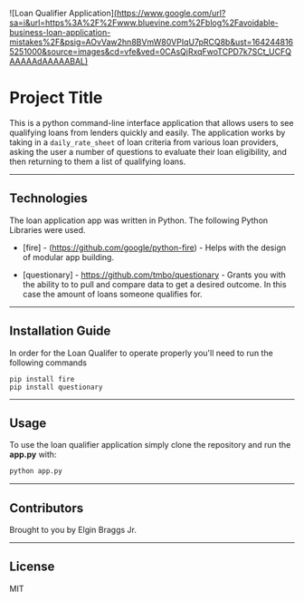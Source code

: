 ![Loan Qualifier Application][(https://www.google.com/url?sa=i&url=https%3A%2F%2Fwww.bluevine.com%2Fblog%2Favoidable-business-loan-application-mistakes%2F&psig=AOvVaw2hn8BVmW80VPIqU7pRCQ8b&ust=1642448165251000&source=images&cd=vfe&ved=0CAsQjRxqFwoTCPD7k7SCt_UCFQAAAAAdAAAAABAL)](https://media.bluevine.com/wp-content/uploads/2017/12/14131631/agreement-business-close-up-175045-scaled.jpg)

# Project Title

This is a python command-line interface application that allows users to see qualifying loans from lenders quickly and easily. The application works by taking in a `daily_rate_sheet` of loan criteria from various loan providers, asking the user a number of questions to evaluate their loan eligibility, and then returning to them a list of qualifying loans.

---

## Technologies

The loan application app was written in Python. 
The following Python Libraries were used.

* [fire] - (https://github.com/google/python-fire) - Helps with the design of modular app building.

* [questionary] - https://github.com/tmbo/questionary - Grants you with the ability to to pull and compare data to get a desired outcome. In this case the amount of loans someone qualifies for.

---

## Installation Guide

In order for the Loan Qualifer to operate properly you'll need to run the following commands

```
pip install fire
pip install questionary
```

---

## Usage

To use the loan qualifier application simply clone the repository and run the **app.py** with:

```python
python app.py
```

---

## Contributors

Brought to you by Elgin Braggs Jr.

---

## License

MIT
